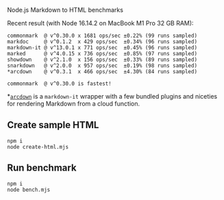 Node.js Markdown to HTML benchmarks

Recent result (with Node 16.14.2 on MacBook M1 Pro 32 GB RAM):

```
commonmark  @ v^0.30.0 x 1681 ops/sec ±0.22% (99 runs sampled)
markdoc     @ v^0.1.2  x 429 ops/sec  ±0.34% (96 runs sampled)
markdown-it @ v^13.0.1 x 771 ops/sec  ±0.45% (96 runs sampled)
marked      @ v^4.0.15 x 736 ops/sec  ±0.85% (97 runs sampled)
showdown    @ v^2.1.0  x 156 ops/sec  ±0.33% (89 runs sampled)
snarkdown   @ v^2.0.0  x 957 ops/sec  ±0.19% (98 runs sampled)
*arcdown    @ v^0.3.1  x 466 ops/sec  ±4.30% (84 runs sampled)

commonmark  @ v^0.30.0 is fastest!
```

*[`arcdown`](https://github.com/architect/arcdown) is a `markdown-it` wrapper with a few bundled plugins and niceties for rendering Markdown from a cloud function.

## Create sample HTML

```
npm i
node create-html.mjs
```

## Run benchmark

```
npm i
node bench.mjs
```
